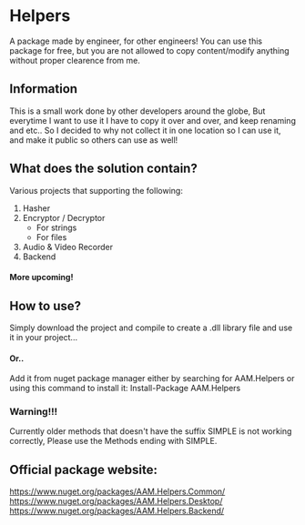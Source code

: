 # Helpers
A package made by engineer, for other engineers! You can use this package for free, but you are not allowed to copy content/modify anything without proper clearence from me.
## Information
This is a small work done by other developers around the globe, But everytime I want to use it I have to copy it over and over, and keep renaming and etc.. So I decided to why not collect it in one location so I can use it, and make it public so others can use as well!
## What does the solution contain?
Various projects that supporting the following:
1. Hasher
2. Encryptor / Decryptor
     - For strings
     - For files
3. Audio & Video Recorder
4. Backend
#### More upcoming!
## How to use?
Simply download the project and compile to create a .dll library file and use it in your project...
#### Or..
Add it from nuget package manager either by searching for AAM.Helpers or using this command to install it: Install-Package AAM.Helpers
### Warning!!!
Currently older methods that doesn't have the suffix SIMPLE is not working correctly, Please use the Methods ending with SIMPLE.
## Official package website:
https://www.nuget.org/packages/AAM.Helpers.Common/
https://www.nuget.org/packages/AAM.Helpers.Desktop/
https://www.nuget.org/packages/AAM.Helpers.Backend/
